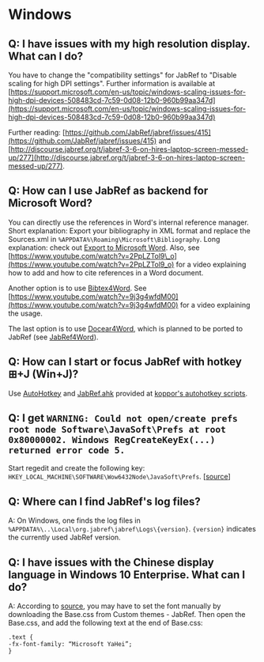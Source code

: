 # Windows

## Q: I have issues with my high resolution display. What can I do?

You have to change the "compatibility settings" for JabRef to "Disable scaling for high DPI settings". Further information is available at [https://support.microsoft.com/en-us/topic/windows-scaling-issues-for-high-dpi-devices-508483cd-7c59-0d08-12b0-960b99aa347d](https://support.microsoft.com/en-us/topic/windows-scaling-issues-for-high-dpi-devices-508483cd-7c59-0d08-12b0-960b99aa347d)

Further reading: [https://github.com/JabRef/jabref/issues/415](https://github.com/JabRef/jabref/issues/415) and [http://discourse.jabref.org/t/jabref-3-6-on-hires-laptop-screen-messed-up/277](http://discourse.jabref.org/t/jabref-3-6-on-hires-laptop-screen-messed-up/277).

## Q: How can I use JabRef as backend for Microsoft Word?

You can directly use the references in Word's internal reference manager. Short explanation: Export your bibliography in XML format and replace the Sources.xml in `%APPDATA%\Roaming\Microsoft\Bibliography`. Long explanation: check out [Export to Microsoft Word](../cite/export-to-microsoft-word.md). Also, see [https://www.youtube.com/watch?v=2PpLZTol9\_o](https://www.youtube.com/watch?v=2PpLZTol9_o) for a video explaining how to add and how to cite references in a Word document.

Another option is to use [Bibtex4Word](http://www.ee.ic.ac.uk/hp/staff/dmb/perl/index.html). See [https://www.youtube.com/watch?v=9j3g4wfdM00](https://www.youtube.com/watch?v=9j3g4wfdM00) for a video explaining the usage.

The last option is to use [Docear4Word](https://github.com/Docear/Docear4Word), which is planned to be ported to JabRef \(see [JabRef4Word](https://github.com/JabRef/JabRef4Word)\).

## Q: How can I start or focus JabRef with hotkey ⊞+J \(Win+J\)?

Use [AutoHotkey](http://www.autohotkey.com/) and [JabRef.ahk](https://github.com/koppor/autohotkey-scripts/blob/main/JabRef.ahk) provided at [koppor's autohotkey scripts](https://github.com/koppor/autohotkey-scripts).

## Q: I get `WARNING: Could not open/create prefs root node Software\JavaSoft\Prefs at root 0x80000002. Windows RegCreateKeyEx(...) returned error code 5.`

Start regedit and create the following key: `HKEY_LOCAL_MACHINE\SOFTWARE\Wow6432Node\JavaSoft\Prefs`. \[[source](https://stackoverflow.com/a/20798112/873282)\]

## Q: Where can I find JabRef's log files?

A: On Windows, one finds the log files in `%APPDATA%\..\Local\org.jabref\jabref\Logs\{version}`. `{version}` indicates the currently used JabRef version.

## Q: I have issues with the Chinese display language in Windows 10 Enterprise. What can I do?

A: According to [source](https://discourse.jabref.org/t/chinese-character/4167), you may have to set the font manually by downloading the Base.css from Custom themes - JabRef. Then open the Base.css, and add the following text at the end of Base.css:

```
.text {
-fx-font-family: “Microsoft YaHei”;
}
```
